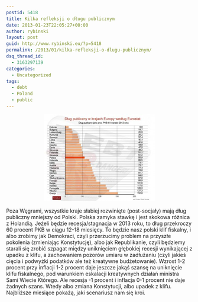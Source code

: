 ```yaml
---
postid: 5418
title: Kilka refleksji o długu publicznym
date: 2013-01-23T22:05:27+00:00
author: rybinski
layout: post
guid: http://www.rybinski.eu/?p=5418
permalink: /2013/01/kilka-refleksji-o-dlugu-publicznym/
dsq_thread_id:
  - 3163297139
categories:
  - Uncategorized
tags:
  - debt
  - Poland
  - public
---
```

<p style="text-align: center;">
  <a href="/uploads/2013/01/Dlug_publiczny_Q3_2012.jpg"><img class="size-medium wp-image-5419 aligncenter" title="Dlug_publiczny_Q3_2012" src="/uploads/2013/01/Dlug_publiczny_Q3_2012-300x235.jpg" alt="" width="300" height="235" /></a>
</p>

Poza Węgrami, wszystkie kraje słabiej rozwinięte (post-socjały) mają dług publiczny mniejszy od Polski. Polska zamyka stawkę i jest skokowa różnica z Holandią. Jeżeli będzie recesja/stagnacja w 2013 roku, to dług przekroczy 60 procent PKB w ciągu 12-18 miesięcy. To będzie nasz polski klif fiskalny, i albo zrobimy jak Demokraci, czyli przerzucimy problem na przyszłe pokolenia (zmieniając Konstytucję), albo jak Republikanie, czyli będziemy starali się zrobić szpagat między uniknięciem głębokiej recesji wynikającej z upadku z klifu, a zachowaniem pozorów umiaru w zadłużaniu (czyli jakieś cięcia i podwyżki podatków ale też kreatywne budżetowanie). Wzrost 1-2 procent przy inflacji 1-2 procent daje jeszcze jakąś szansę na uniknięcie klifu fiskalnego, pod warunkiem eskalacji kreatywnych działań ministra Sami Wiecie Którego. Ale recesja -1 procent i inflacja 0-1 procent nie daje żadnych szans. Wtedy albo zmiana Konstytucji, albo upadek z klifu. Najbliższe miesiące pokażą, jaki scenariusz nam się kroi.
